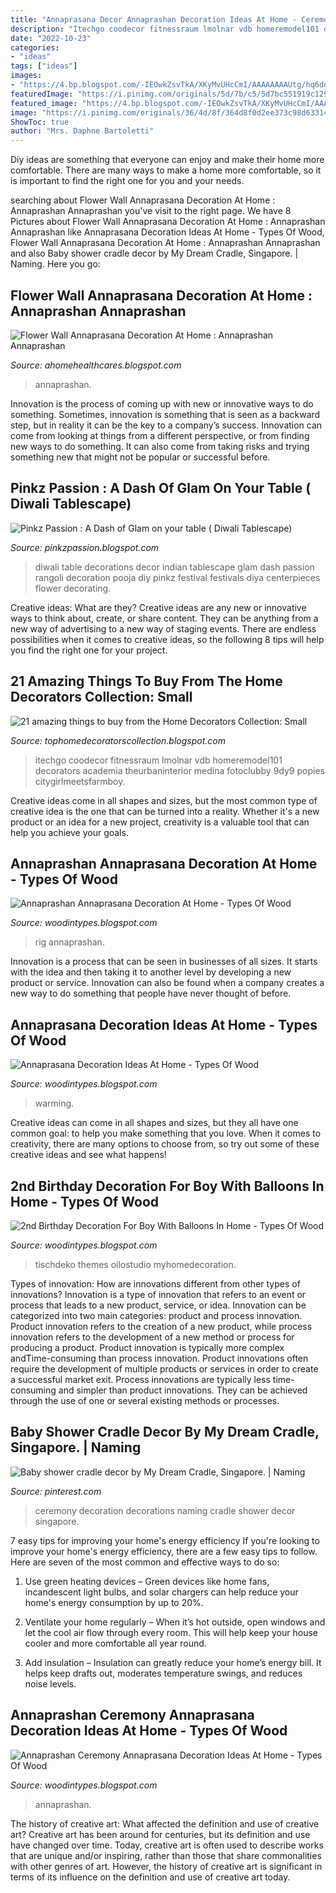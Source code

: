 ```yaml
---
title: "Annaprasana Decor Annaprashan Decoration Ideas At Home - Ceremony Decoration Decorations Naming Cradle Shower Decor Singapore"
description: "Itechgo coodecor fitnessraum lmolnar vdb homeremodel101 decorators academia theurbaninterior medina fotoclubby 9dy9 popies citygirlmeetsfarmboy"
date: "2022-10-23"
categories:
- "ideas"
tags: ["ideas"]
images:
- "https://4.bp.blogspot.com/-IEOwkZsvTkA/XKyMvUHcCmI/AAAAAAAAUtg/hq6ddOaj6qQjWNeC0l1J7d5juXxu6VvYgCLcBGAs/s1600/56589694_595086314338424_5944934980542005248_n.jpg"
featuredImage: "https://i.pinimg.com/originals/5d/7b/c5/5d7bc551919c1292014a9ca56a835783.jpg"
featured_image: "https://4.bp.blogspot.com/-IEOwkZsvTkA/XKyMvUHcCmI/AAAAAAAAUtg/hq6ddOaj6qQjWNeC0l1J7d5juXxu6VvYgCLcBGAs/s1600/56589694_595086314338424_5944934980542005248_n.jpg"
image: "https://i.pinimg.com/originals/36/4d/8f/364d8f0d2ee373c98d63314fcf5e278a.jpg"
ShowToc: true
author: "Mrs. Daphne Bartoletti"
---
```



Diy ideas are something that everyone can enjoy and make their home more comfortable. There are many ways to make a home more comfortable, so it is important to find the right one for you and your needs.

	

		
searching about Flower Wall Annaprasana Decoration At Home : Annaprashan Annaprashan you've visit to the right page. We have 8 Pictures about Flower Wall Annaprasana Decoration At Home : Annaprashan Annaprashan like Annaprasana Decoration Ideas At Home - Types Of Wood, Flower Wall Annaprasana Decoration At Home : Annaprashan Annaprashan and also Baby shower cradle decor by My Dream Cradle, Singapore. | Naming. Here you go:
		
    
## Flower Wall Annaprasana Decoration At Home : Annaprashan Annaprashan

<img loading=lazy src="https://i.pinimg.com/originals/5d/7b/c5/5d7bc551919c1292014a9ca56a835783.jpg" onerror="this.onerror=null;this.src='https://tse2.mm.bing.net/th?id=OIP.r8HTDIXdBaM7M2K3oVrfagHaFj&amp;pid=15.1';" alt="Flower Wall Annaprasana Decoration At Home : Annaprashan Annaprashan">

_Source: ahomehealthcares.blogspot.com_

>annaprashan. 

	

Innovation is the process of coming up with new or innovative ways to do something. Sometimes, innovation is something that is seen as a backward step, but in reality it can be the key to a company’s success. Innovation can come from looking at things from a different perspective, or from finding new ways to do something. It can also come from taking risks and trying something new that might not be popular or successful before.

    
## Pinkz Passion : A Dash Of Glam On Your Table ( Diwali Tablescape)

<img loading=lazy src="https://3.bp.blogspot.com/-R9tpL9kDC78/WAWhrzSEivI/AAAAAAAAH3Y/-GWIpI1xZZoBjgzRbnP7-nDHc6FmLRUmwCLcB/s1600/DSC_3180%2B%25282%2529.jpg" onerror="this.onerror=null;this.src='https://tse4.mm.bing.net/th?id=OIP.HqqA_ujpAZBqsL4pM0fKMQHaLG&amp;pid=15.1';" alt="Pinkz Passion : A Dash of Glam on your table ( Diwali Tablescape)">

_Source: pinkzpassion.blogspot.com_

>diwali table decorations decor indian tablescape glam dash passion rangoli decoration pooja diy pinkz festival festivals diya centerpieces flower decorating. 

	

Creative ideas: What are they?
Creative ideas are any new or innovative ways to think about, create, or share content. They can be anything from a new way of advertising to a new way of staging events. There are endless possibilities when it comes to creative ideas, so the following 8 tips will help you find the right one for your project.

    
## 21 Amazing Things To Buy From The Home Decorators Collection: Small

<img loading=lazy src="https://i.pinimg.com/originals/4f/53/e1/4f53e1235db7e5541016d5ab7781858a.jpg" onerror="this.onerror=null;this.src='https://tse2.mm.bing.net/th?id=OIP.AJjG1Ay7UqRfsTC5kwHFawHaLH&amp;pid=15.1';" alt="21 amazing things to buy from the Home Decorators Collection: Small">

_Source: tophomedecoratorscollection.blogspot.com_

>itechgo coodecor fitnessraum lmolnar vdb homeremodel101 decorators academia theurbaninterior medina fotoclubby 9dy9 popies citygirlmeetsfarmboy. 

	

Creative ideas come in all shapes and sizes, but the most common type of creative idea is the one that can be turned into a reality. Whether it's a new product or an idea for a new project, creativity is a valuable tool that can help you achieve your goals.

    
## Annaprashan Annaprasana Decoration At Home - Types Of Wood

<img loading=lazy src="http://d3btuubl2bvm9d.cloudfront.net/images/2c9f81524bb5487c014bc05ca79b0010/1569857650696-web.jpg" onerror="this.onerror=null;this.src='https://tse4.mm.bing.net/th?id=OIP.eIfk7l8d0O3vz-RlhEq8TwHaE8&amp;pid=15.1';" alt="Annaprashan Annaprasana Decoration At Home - Types Of Wood">

_Source: woodintypes.blogspot.com_

>rig annaprashan. 

	

Innovation is a process that can be seen in businesses of all sizes. It starts with the idea and then taking it to another level by developing a new product or service. Innovation can also be found when a company creates a new way to do something that people have never thought of before.

    
## Annaprasana Decoration Ideas At Home - Types Of Wood

<img loading=lazy src="https://4.bp.blogspot.com/-IEOwkZsvTkA/XKyMvUHcCmI/AAAAAAAAUtg/hq6ddOaj6qQjWNeC0l1J7d5juXxu6VvYgCLcBGAs/s1600/56589694_595086314338424_5944934980542005248_n.jpg" onerror="this.onerror=null;this.src='https://tse1.mm.bing.net/th?id=OIP.c6a7o4_fjTwUpbcC8vBdXQHaHa&amp;pid=15.1';" alt="Annaprasana Decoration Ideas At Home - Types Of Wood">

_Source: woodintypes.blogspot.com_

>warming. 

	

Creative ideas can come in all shapes and sizes, but they all have one common goal: to help you make something that you love. When it comes to creativity, there are many options to choose from, so try out some of these creative ideas and see what happens!

    
## 2nd Birthday Decoration For Boy With Balloons In Home - Types Of Wood

<img loading=lazy src="https://i.pinimg.com/originals/36/d9/2e/36d92ef397d45e6bb3fd429351328e8c.jpg" onerror="this.onerror=null;this.src='https://tse1.mm.bing.net/th?id=OIP.EKLxjsfkTKAVpV78Bp0XbQHaLG&amp;pid=15.1';" alt="2nd Birthday Decoration For Boy With Balloons In Home - Types Of Wood">

_Source: woodintypes.blogspot.com_

>tischdeko themes oilostudio myhomedecoration. 

	

Types of innovation: How are innovations different from other types of innovations?
Innovation is a type of innovation that refers to an event or process that leads to a new product, service, or idea. Innovation can be categorized into two main categories: product and process innovation. Product innovation refers to the creation of a new product, while process innovation refers to the development of a new method or process for producing a product. 
Product innovation is typically more complex andTime-consuming than process innovation. Product innovations often require the development of multiple products or services in order to create a successful market exit. Process innovations are typically less time-consuming and simpler than product innovations. They can be achieved through the use of one or several existing methods or processes.

    
## Baby Shower Cradle Decor By My Dream Cradle, Singapore. | Naming

<img loading=lazy src="https://i.pinimg.com/736x/eb/e8/a9/ebe8a9fcc0809bf752934d7ba1e8bf28--ceremony-decorations-party-decoration.jpg" onerror="this.onerror=null;this.src='https://tse2.mm.bing.net/th?id=OIP.sP9HW80AAE030YK0nyYSMwHaHa&amp;pid=15.1';" alt="Baby shower cradle decor by My Dream Cradle, Singapore. | Naming">

_Source: pinterest.com_

>ceremony decoration decorations naming cradle shower decor singapore. 

	

7 easy tips for improving your home's energy efficiency
If you're looking to improve your home's energy efficiency, there are a few easy tips to follow. Here are seven of the most common and effective ways to do so:
1) Use green heating devices – Green devices like home fans, incandescent light bulbs, and solar chargers can help reduce your home's energy consumption by up to 20%.

2) Ventilate your home regularly – When it’s hot outside, open windows and let the cool air flow through every room. This will help keep your house cooler and more comfortable all year round.

3) Add insulation – Insulation can greatly reduce your home’s energy bill. It helps keep drafts out, moderates temperature swings, and reduces noise levels.

    
## Annaprashan Ceremony Annaprasana Decoration Ideas At Home - Types Of Wood

<img loading=lazy src="https://i.pinimg.com/originals/36/4d/8f/364d8f0d2ee373c98d63314fcf5e278a.jpg" onerror="this.onerror=null;this.src='https://tse2.mm.bing.net/th?id=OIP.GeRJs9Ds_icy1mQ6cEabIwHaGH&amp;pid=15.1';" alt="Annaprashan Ceremony Annaprasana Decoration Ideas At Home - Types Of Wood">

_Source: woodintypes.blogspot.com_

>annaprashan. 

	

The history of creative art: What affected the definition and use of creative art?
Creative art has been around for centuries, but its definition and use have changed over time. Today, creative art is often used to describe works that are unique and/or inspiring, rather than those that share commonalities with other genres of art. However, the history of creative art is significant in terms of its influence on the definition and use of creative art today.

